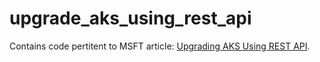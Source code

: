 # upgrade_aks_using_rest_api

Contains code pertitent to MSFT article: [Upgrading AKS Using REST API](https://techcommunity.microsoft.com/t5/core-infrastructure-and-security/upgrading-aks-using-rest-api/ba-p/3592340).


